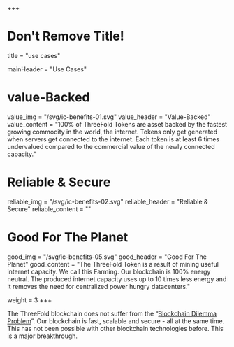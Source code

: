 +++
# Don't Remove Title!
title = "use cases"

mainHeader = "Use Cases"

# value-Backed
value_img = "/svg/ic-benefits-01.svg"
value_header = "Value-Backed"
value_content = "100% of ThreeFold Tokens are asset backed by the fastest growing commodity in the world, the internet. Tokens only get generated when servers get connected to the internet. Each token is at least 6 times undervalued compared to the commercial value of the newly connected capacity."

# Reliable & Secure
reliable_img = "/svg/ic-benefits-02.svg"
reliable_header = "Reliable & Secure"
reliable_content = ""

# Good For The Planet
good_img = "/svg/ic-benefits-05.svg"
good_header = "Good For The Planet"
good_content = "The ThreeFold Token is a result of mining useful internet capacity. We call this Farming. Our blockchain is 100% energy neutral. The produced internet capacity uses up to 10 times less energy and it removes the need for centralized power hungry datacenters."

weight = 3
+++
<!-- Reliable & Secure content -->

The ThreeFold blockchain does not suffer from the “[Blockchain Dilemma Problem](https://www.youtube.com/watch?v=AUcO8NE6s2M)”. Our blockchain is fast, scalable and secure - all at the same time. This has not been possible with other blockchain technologies before. This is a major breakthrough.
